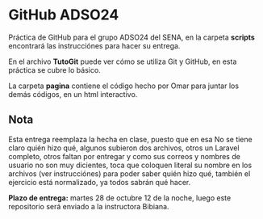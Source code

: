 # GitHub ADSO24

Práctica de GitHub para el grupo ADSO24 del SENA, en la carpeta **scripts** encontrará las instrucciónes para hacer su entrega.

En el archivo **TutoGit** puede ver cómo se utiliza Git y GitHub, en esta práctica se cubre lo básico.

La carpeta **pagina** contiene el código hecho por Omar para juntar los demás códigos, en un html interactivo.

## Nota

Esta entrega reemplaza la hecha en clase, puesto que en esa No se tiene claro quién hizo qué, algunos subieron dos archivos, otros un Laravel completo, otros faltan por entregar y como sus correos y nombres de usuario no son muy dicientes, toca que coloquen literal su nombre en los archivos (ver instrucciónes) para poder saber quién hizo qué, también el ejercicio está normalizado, ya todos sabrán qué hacer.

**Plazo de entrega:** martes 28 de octubre 12 de la noche, luego este repositorio será enviado a la instructora Bibiana.
